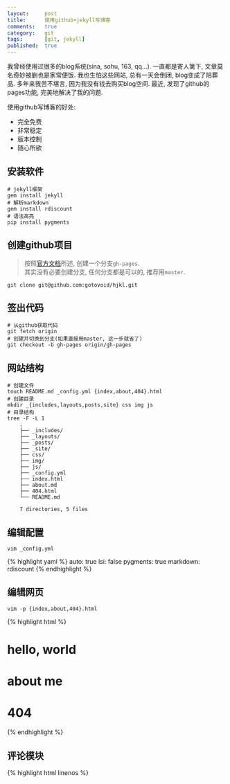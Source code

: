 ```yaml
---
layout:     post
title:      使用github+jekyll写博客
comments:   true
category:   git
tags:       [git, jekyll]
published:  true
---
```


我曾经使用过很多的blog系统(sina, sohu, 163, qq...).
一直都是寄人篱下, 文章莫名奇妙被删也是家常便饭.
我也生怕这些网站, 总有一天会倒闭, blog变成了陪葬品.
多年来我苦不堪言, 因为我没有钱去购买blog空间.
最近, 发现了github的pages功能, 完美地解决了我的问题.

使用github写博客的好处:

- 完全免费
- 非常稳定
- 版本控制
- 随心所欲

## 安装软件
    # jekyll框架
    gem install jekyll
    # 解析markdown
    gem install rdiscount
    # 语法高亮
    pip install pygments

## 创建github项目

> 按照[官方文档](http://help.github.com/pages/)所述, 创建一个分支`gh-pages`.  
> 其实没有必要创建分支, 任何分支都是可以的, 推荐用`master`.

    git clone git@github.com:gotovoid/hjkl.git

## 签出代码
    # 从github获取代码
    git fetch origin
    # 创建并切换到分支(如果直接用master, 这一步就省了)
    git checkout -b gh-pages origin/gh-pages

## 网站结构
    # 创建文件
    touch README.md _config.yml {index,about,404}.html
    # 创建目录
    mkdir _{includes,layouts,posts,site} css img js
    # 目录结构
    tree -F -L 1
        .
        ├── _includes/
        ├── _layouts/
        ├── _posts/
        ├── _site/
        ├── css/
        ├── img/
        ├── js/
        ├── _config.yml
        ├── index.html
        ├── about.md
        ├── 404.html
        └── README.md

        7 directories, 5 files

## 编辑配置
    vim _config.yml

{% highlight yaml %}
auto:        true
lsi:         false
pygments:    true
markdown:    rdiscount
{% endhighlight %}

## 编辑网页
    vim -p {index,about,404}.html

{% highlight html %}
<h1>hello, world</h1>
<h1>about me</h1>
<h1>404</h1>
{% endhighlight %}

## 评论模块
{% highlight html linenos %}
    <section id="comments">
        <div id="disqus_thread"></div>
        <script type="text/javascript">
            /* * * CONFIGURATION VARIABLES: EDIT BEFORE PASTING INTO YOUR WEBPAGE * * */
            var disqus_shortname = 'your-name'; // required: replace example with your forum shortname
            var disqus_developer = 1;

            /* * * DO NOT EDIT BELOW THIS LINE * * */
            (function() {
                var dsq = document.createElement('script'); dsq.type = 'text/javascript'; dsq.async = true;
                dsq.src = 'http://' + disqus_shortname + '.disqus.com/embed.js';
                (document.getElementsByTagName('head')[0] || document.getElementsByTagName('body')[0]).appendChild(dsq);
            })();
        </script>
        <noscript>Please enable JavaScript to view the <a href="http://disqus.com/?ref_noscript">comments powered by Disqus.</a></noscript>
        <a href="http://disqus.com" class="dsq-brlink">comments powered by <span class="logo-disqus">Disqus</span></a>
    </section>
{% endhighlight%}

## 测试网站
    jekyll --server

## CNAME(可选)
    echo hjkl.me > CNAME

## 提交代码
    echo _site/ > .gitignore
    git add .
    git push
